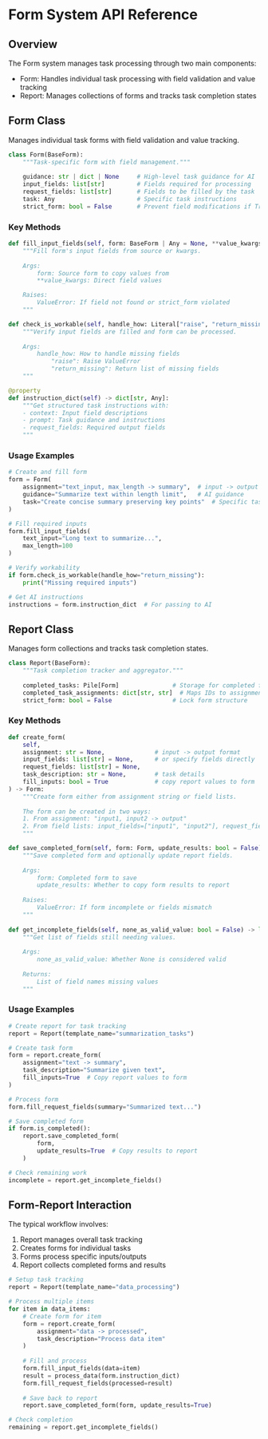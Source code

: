 # Form System API Reference

## Overview

The Form system manages task processing through two main components:
- Form: Handles individual task processing with field validation and value tracking
- Report: Manages collections of forms and tracks task completion states

## Form Class

Manages individual task forms with field validation and value tracking.

```python
class Form(BaseForm):
    """Task-specific form with field management."""
    
    guidance: str | dict | None     # High-level task guidance for AI
    input_fields: list[str]         # Fields required for processing
    request_fields: list[str]       # Fields to be filled by the task
    task: Any                       # Specific task instructions
    strict_form: bool = False       # Prevent field modifications if True
```

### Key Methods

```python
def fill_input_fields(self, form: BaseForm | Any = None, **value_kwargs) -> None:
    """Fill form's input fields from source or kwargs.
    
    Args:
        form: Source form to copy values from
        **value_kwargs: Direct field values

    Raises:
        ValueError: If field not found or strict_form violated
    """

def check_is_workable(self, handle_how: Literal["raise", "return_missing"]) -> list[str] | None:
    """Verify input fields are filled and form can be processed.
    
    Args:
        handle_how: How to handle missing fields
            "raise": Raise ValueError
            "return_missing": Return list of missing fields
    """

@property
def instruction_dict(self) -> dict[str, Any]:
    """Get structured task instructions with:
    - context: Input field descriptions
    - prompt: Task guidance and instructions  
    - request_fields: Required output fields
    """
```

### Usage Examples

```python
# Create and fill form
form = Form(
    assignment="text_input, max_length -> summary",  # input -> output
    guidance="Summarize text within length limit",   # AI guidance
    task="Create concise summary preserving key points"  # Specific task
)

# Fill required inputs
form.fill_input_fields(
    text_input="Long text to summarize...",
    max_length=100
)

# Verify workability
if form.check_is_workable(handle_how="return_missing"):
    print("Missing required inputs")

# Get AI instructions
instructions = form.instruction_dict  # For passing to AI
```

## Report Class

Manages form collections and tracks task completion states.

```python
class Report(BaseForm):
    """Task completion tracker and aggregator."""
    
    completed_tasks: Pile[Form]               # Storage for completed forms
    completed_task_assignments: dict[str, str]  # Maps IDs to assignments
    strict_form: bool = False                 # Lock form structure
```

### Key Methods

```python
def create_form(
    self,
    assignment: str = None,              # input -> output format
    input_fields: list[str] = None,      # or specify fields directly
    request_fields: list[str] = None,
    task_description: str = None,        # task details
    fill_inputs: bool = True             # copy report values to form
) -> Form:
    """Create form either from assignment string or field lists.
    
    The form can be created in two ways:
    1. From assignment: "input1, input2 -> output"
    2. From field lists: input_fields=["input1", "input2"], request_fields=["output"]
    """

def save_completed_form(self, form: Form, update_results: bool = False) -> None:
    """Save completed form and optionally update report fields.
    
    Args:
        form: Completed form to save
        update_results: Whether to copy form results to report
        
    Raises:
        ValueError: If form incomplete or fields mismatch
    """
    
def get_incomplete_fields(self, none_as_valid_value: bool = False) -> list[str]:
    """Get list of fields still needing values.
    
    Args:
        none_as_valid_value: Whether None is considered valid
        
    Returns:
        List of field names missing values
    """
```

### Usage Examples

```python
# Create report for task tracking
report = Report(template_name="summarization_tasks")

# Create task form
form = report.create_form(
    assignment="text -> summary",
    task_description="Summarize given text",
    fill_inputs=True  # Copy report values to form
)

# Process form
form.fill_request_fields(summary="Summarized text...")

# Save completed form
if form.is_completed():
    report.save_completed_form(
        form,
        update_results=True  # Copy results to report
    )

# Check remaining work
incomplete = report.get_incomplete_fields()
```

## Form-Report Interaction

The typical workflow involves:

1. Report manages overall task tracking
2. Creates forms for individual tasks
3. Forms process specific inputs/outputs
4. Report collects completed forms and results

```python
# Setup task tracking
report = Report(template_name="data_processing")

# Process multiple items
for item in data_items:
    # Create form for item
    form = report.create_form(
        assignment="data -> processed",
        task_description="Process data item"
    )
    
    # Fill and process
    form.fill_input_fields(data=item)
    result = process_data(form.instruction_dict)
    form.fill_request_fields(processed=result)
    
    # Save back to report
    report.save_completed_form(form, update_results=True)

# Check completion
remaining = report.get_incomplete_fields()
```
